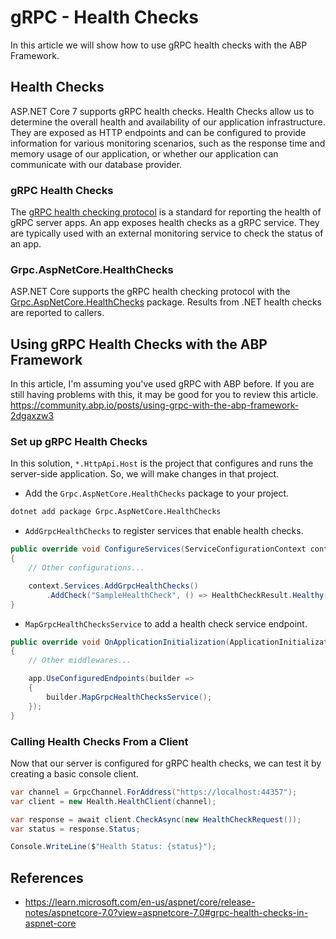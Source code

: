 # gRPC - Health Checks

In this article we will show how to use gRPC health checks with the ABP Framework.

## Health Checks

ASP.NET Core 7 supports gRPC health checks. Health Checks allow us to determine the overall health and availability of our application infrastructure. They are exposed as HTTP endpoints and can be configured to provide information for various monitoring scenarios, such as the response time and memory usage of our application, or whether our application can communicate with our database provider.

### gRPC Health Checks

The [gRPC health checking protocol](https://github.com/grpc/grpc/blob/master/doc/health-checking.md) is a standard for reporting the health of gRPC server apps. An app exposes health checks as a gRPC service. They are typically used with an external monitoring service to check the status of an app.

### Grpc.AspNetCore.HealthChecks

ASP.NET Core supports the gRPC health checking protocol with the [Grpc.AspNetCore.HealthChecks](https://www.nuget.org/packages/Grpc.AspNetCore.HealthChecks) package. Results from .NET health checks are reported to callers.

## Using gRPC Health Checks with the ABP Framework

In this article, I'm assuming you've used gRPC with ABP before. If you are still having problems with this, it may be good for you to review this article.
https://community.abp.io/posts/using-grpc-with-the-abp-framework-2dgaxzw3

### Set up gRPC Health Checks

In this solution, `*.HttpApi.Host` is the project that configures and runs the server-side application. So, we will make changes in that project.

* Add the `Grpc.AspNetCore.HealthChecks` package to your project.

```bash
dotnet add package Grpc.AspNetCore.HealthChecks
```

* `AddGrpcHealthChecks` to register services that enable health checks.

```csharp	
public override void ConfigureServices(ServiceConfigurationContext context)
{
    // Other configurations...

    context.Services.AddGrpcHealthChecks()
        .AddCheck("SampleHealthCheck", () => HealthCheckResult.Healthy());
}
```
* `MapGrpcHealthChecksService` to add a health check service endpoint.

```csharp
public override void OnApplicationInitialization(ApplicationInitializationContext context)
{
    // Other middlewares...

    app.UseConfiguredEndpoints(builder =>
    {
        builder.MapGrpcHealthChecksService();
    });
}
```

### Calling Health Checks From a Client

Now that our server is configured for gRPC health checks, we can test it by creating a basic console client. 

```csharp	
var channel = GrpcChannel.ForAddress("https://localhost:44357");
var client = new Health.HealthClient(channel);

var response = await client.CheckAsync(new HealthCheckRequest());
var status = response.Status;

Console.WriteLine($"Health Status: {status}");
```

## References

- https://learn.microsoft.com/en-us/aspnet/core/release-notes/aspnetcore-7.0?view=aspnetcore-7.0#grpc-health-checks-in-aspnet-core
